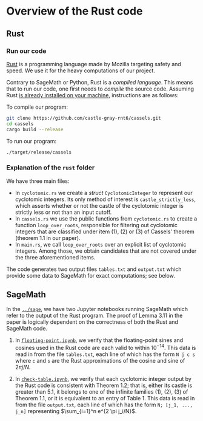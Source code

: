 # Overview of the Rust code

## Rust

### Run our code

[Rust](https://www.rust-lang.org/) is a programming language made by Mozilla
targeting safety and speed. We use it for the heavy computations of our
project.

Contrary to SageMath or Python, Rust is a _compiled language_. This means that
to run our code, one first needs to _compile_ the source code. Assuming Rust
[is already installed on your
machine](https://www.rust-lang.org/tools/install), instructions are as follows:

To compile our program:
```bash
git clone https://github.com/castle-gray-rnt6/cassels.git
cd cassels
cargo build --release
```

To run our program:
```bash
./target/release/cassels
```

### Explanation of the `rust` folder

We have three main files:

- In `cyclotomic.rs` we create a _struct_ `CyclotomicInteger` to represent our
cyclotomic integers. Its only method of interest is `castle_strictly_less`,
which asserts whether or not the castle of the cyclotomic integer is strictly
less or not than an input cutoff. 
- In `cassels.rs` we use the public functions from `cyclotomic.rs` to create a
function `loop_over_roots`, responsible for filtering out cyclotomic integers
that are classified under item (1), (2) or (3) of Cassels' theorem (theorem 1.1
in our paper).
- In `main.rs`, we call `loop_over_roots` over an explicit list of cyclotomic
integers. Among those, we obtain candidates that are not covered under the
three aforementioned items.

The code generates two output files `tables.txt` and `output.txt` which provide 
some data to SageMath for exact computations; see below.

## SageMath

In the [`../sage`](../sage/), we have two Jupyter notebooks running SageMath which refer to
the output of the Rust program. The proof of Lemma 3.11 in the paper is logically dependent
on the correctness of both the Rust and SageMath code.

1. In [`floating-point.ipynb`](../sage/floating-point.ipynb), we verify that
   the floating-point sines and cosines used in the Rust code are each valid to
within $10^{-14}$. This data is read in from the file `tables.txt`, each line
of which has the form `N j c s` where `c` and `s` are the Rust approximations
of the cosine and sine of $2\pi j/N$.

2. In [`check-table.ipynb`](../sage/check-table.ipynb), we verify that each
   cyclotomic integer output by the Rust code is consistent with Theorem 1.2;
that is, either its castle is greater than 5.1, it belongs to one of the
infinite families (1), (2), (3) of Theorem 1.1, or it is equivalent to an entry
of Table 1. This data is read in from the file `output.txt`, each line of which
has the form `N; [j_1, ..., j_n]` representing $\sum_{i=1}^n e^{2 \pi j_i/N}$.
